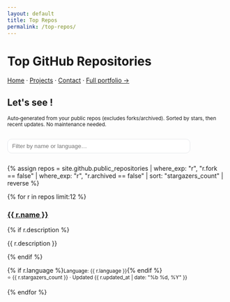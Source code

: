 ```yaml
---
layout: default
title: Top Repos
permalink: /top-repos/
---
```

# Top GitHub Repositories
[Home](/) · [Projects](/projects/) · [Contact](/contact/) · [Full portfolio →](https://sites.google.com/view/philippeguerrier/home)


## Let's see !
<small>Auto‑generated from your public repos (excludes forks/archived). Sorted by stars, then recent updates. No maintenance needed.</small>

<input id="filter" type="search" placeholder="Filter by name or language…" style="margin:12px 0;padding:8px 10px;width:100%;max-width:420px;border:1px solid #e5e7eb;border-radius:10px" />

{% assign repos = site.github.public_repositories
  | where_exp: "r", "r.fork == false"
  | where_exp: "r", "r.archived == false"
  | sort: "stargazers_count" | reverse %}

<div class="card-grid" id="repo-grid">
{% for r in repos limit:12 %}
  <div class="card" data-name="{{ r.name | downcase }}" data-lang="{{ r.language | downcase }}">
    <h3><a href="{{ r.html_url }}">{{ r.name }}</a></h3>
    {% if r.description %}<p>{{ r.description }}</p>{% endif %}
    <p>
      {% if r.language %}<small>Language: {{ r.language }}</small>{% endif %}
      <br><small>⭐ {{ r.stargazers_count }} · Updated {{ r.updated_at | date: "%b %d, %Y" }}</small>
    </p>
  </div>
{% endfor %}
</div>

<script>
  const q = document.getElementById('filter');
  const grid = document.getElementById('repo-grid');
  const items = [...grid.children];
  q.addEventListener('input', () => {
    const s = q.value.trim().toLowerCase();
    items.forEach(card => {
      const name = card.dataset.name || '';
      const lang = card.dataset.lang || '';
      card.style.display = (!s || name.includes(s) || lang.includes(s)) ? '' : 'none';
    });
  });
</script>
